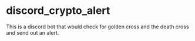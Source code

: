 # discord_crypto_alert
This is a discord bot that would check for golden cross and the death cross and send out an alert.
